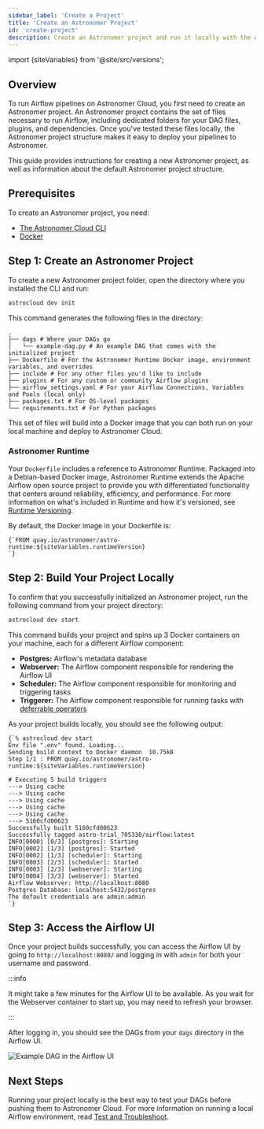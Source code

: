 ```yaml
---
sidebar_label: 'Create a Project'
title: 'Create an Astronomer Project'
id: 'create-project'
description: Create an Astronomer project and run it locally with the Astronomer Cloud CLI.
---
```


import {siteVariables} from '@site/src/versions';

## Overview

To run Airflow pipelines on Astronomer Cloud, you first need to create an Astronomer project. An Astronomer project contains the set of files necessary to run Airflow, including dedicated folders for your DAG files, plugins, and dependencies. Once you've tested these files locally, the Astronomer project structure makes it easy to deploy your pipelines to Astronomer.

This guide provides instructions for creating a new Astronomer project, as well as information about the default Astronomer project structure.

## Prerequisites

To create an Astronomer project, you need:

- [The Astronomer Cloud CLI](install-cli.md)
- [Docker](https://www.docker.com/products/docker-desktop)

## Step 1: Create an Astronomer Project

To create a new Astronomer project folder, open the directory where you installed the CLI and run:

```sh
astrocloud dev init
```

This command generates the following files in the directory:

```
.
├── dags # Where your DAGs go
│   └── example-dag.py # An example DAG that comes with the initialized project
├── Dockerfile # For the Astronomer Runtime Docker image, environment variables, and overrides
├── include # For any other files you'd like to include
├── plugins # For any custom or community Airflow plugins
├── airflow_settings.yaml # For your Airflow Connections, Variables and Pools (local only)
├── packages.txt # For OS-level packages
└── requirements.txt # For Python packages
```

This set of files will build into a Docker image that you can both run on your local machine and deploy to Astronomer Cloud.

### Astronomer Runtime

Your `Dockerfile` includes a reference to Astronomer Runtime. Packaged into a Debian-based Docker image, Astronomer Runtime extends the Apache Airflow open source project to provide you with differentiated functionality that centers around reliability, efficiency, and performance. For more information on what's included in Runtime and how it's versioned, see [Runtime Versioning](runtime-version-lifecycle-policy.md).

By default, the Docker image in your Dockerfile is:

<pre><code parentName="pre">{`FROM quay.io/astronomer/astro-runtime:${siteVariables.runtimeVersion}
`}</code></pre>

## Step 2: Build Your Project Locally

To confirm that you successfully initialized an Astronomer project, run the following command from your project directory:

```sh
astrocloud dev start
```

This command builds your project and spins up 3 Docker containers on your machine, each for a different Airflow component:

- **Postgres:** Airflow's metadata database
- **Webserver:** The Airflow component responsible for rendering the Airflow UI
- **Scheduler:** The Airflow component responsible for monitoring and triggering tasks
- **Triggerer:** The Airflow component responsible for running tasks with [deferrable operators](deferrable-operators.md)

As your project builds locally, you should see the following output:

<pre><code parentName="pre">{`% astrocloud dev start
Env file ".env" found. Loading...
Sending build context to Docker daemon  10.75kB
Step 1/1 : FROM quay.io/astronomer/astro-runtime:${siteVariables.runtimeVersion}

# Executing 5 build triggers
---> Using cache
---> Using cache
---> Using cache
---> Using cache
---> Using cache
---> 5160cfd00623
Successfully built 5160cfd00623
Successfully tagged astro-trial_705330/airflow:latest
INFO[0000] [0/3] [postgres]: Starting
INFO[0002] [1/3] [postgres]: Started
INFO[0002] [1/3] [scheduler]: Starting
INFO[0003] [2/3] [scheduler]: Started
INFO[0003] [2/3] [webserver]: Starting
INFO[0004] [3/3] [webserver]: Started
Airflow Webserver: http://localhost:8080
Postgres Database: localhost:5432/postgres
The default credentials are admin:admin
`}</code></pre>

## Step 3: Access the Airflow UI

Once your project builds successfully, you can access the Airflow UI by going to `http://localhost:8080/` and logging in with `admin` for both your username and password.

:::info

It might take a few minutes for the Airflow UI to be available. As you wait for the Webserver container to start up, you may need to refresh your browser.

:::

After logging in, you should see the DAGs from your `dags` directory in the Airflow UI.

<div class="text--center">
<img src="/img/docs/sample-dag.png" alt="Example DAG in the Airflow UI" />
</div>

## Next Steps

Running your project locally is the best way to test your DAGs before pushing them to Astronomer Cloud. For more information on running a local Airflow environment, read [Test and Troubleshoot](test-and-troubleshoot-locally.md#run-a-project-locally).
